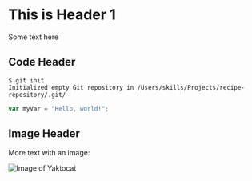 # This is Header 1
Some text here

## Code Header
```
$ git init
Initialized empty Git repository in /Users/skills/Projects/recipe-repository/.git/
```
``` javascript
var myVar = "Hello, world!";
```

## Image Header
More text with an image:

![Image of Yaktocat](https://octodex.github.com/images/yaktocat.png)

